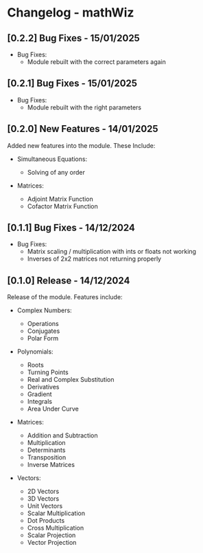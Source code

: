 # Changelog - mathWiz

## [0.2.2] Bug Fixes - 15/01/2025

- Bug Fixes:
    - Module rebuilt with the correct parameters again

## [0.2.1] Bug Fixes - 15/01/2025

- Bug Fixes:
    - Module rebuilt with the right parameters

## [0.2.0] New Features - 14/01/2025

Added new features into the module. These Include:

- Simultaneous Equations:
    - Solving of any order

- Matrices:
    - Adjoint Matrix Function
    - Cofactor Matrix Function

## [0.1.1] Bug Fixes - 14/12/2024

- Bug Fixes:
    - Matrix scaling / multiplication with ints or floats not working
    - Inverses of 2x2 matrices not returning properly

## [0.1.0] Release - 14/12/2024

Release of the module. Features include:

- Complex Numbers:
    - Operations
    - Conjugates
    - Polar Form

- Polynomials:
    - Roots
    - Turning Points
    - Real and Complex Substitution
    - Derivatives
    - Gradient
    - Integrals
    - Area Under Curve

- Matrices:
    - Addition and Subtraction
    - Multiplication
    - Determinants
    - Transposition
    - Inverse Matrices

- Vectors:
    - 2D Vectors
    - 3D Vectors
    - Unit Vectors
    - Scalar Multiplication
    - Dot Products
    - Cross Multiplication
    - Scalar Projection
    - Vector Projection
